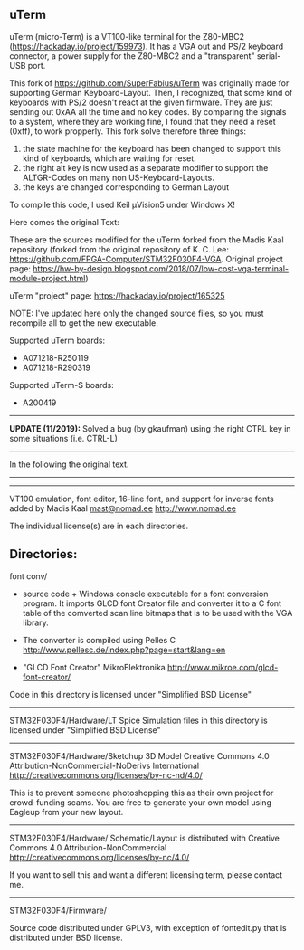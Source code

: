 ## uTerm


uTerm (micro-Term) is a VT100-like terminal for the Z80-MBC2 (https://hackaday.io/project/159973). It has a VGA out and PS/2 keyboard connector, a power supply for the Z80-MBC2 and a "transparent" serial-USB port.

This fork of https://github.com/SuperFabius/uTerm was originally made for supporting German Keyboard-Layout.
Then, I recognized, that some kind of keyboards with PS/2 doesn't react at the given firmware. They are just sending out 0xAA all the time and no key codes. By comparing the signals to a system, where they are working fine, I found that they need a reset (0xff), to work propperly.
This fork solve therefore three things:

1. the state machine for the keyboard has been changed to support this kind of keyboards, which are waiting for reset.
2. the right alt key is now used as a separate modifier to support the ALTGR-Codes on many non US-Keyboard-Layouts.
3. the keys are changed corresponding to German Layout

To compile this code, I used Keil µVision5 under Windows X!

Here comes the original Text:

These are the sources modified for the uTerm forked from the Madis Kaal 
repository (forked from the original repository of K. C. Lee: 
https://github.com/FPGA-Computer/STM32F030F4-VGA. Original project 
page: https://hw-by-design.blogspot.com/2018/07/low-cost-vga-terminal-module-project.html)


uTerm "project" page: https://hackaday.io/project/165325

NOTE: I've updated here only the changed source files, so you must recompile all to get the new executable.

Supported uTerm boards:

- A071218-R250119
- A071218-R290319

Supported uTerm-S boards:

- A200419

------------------------------------------------------------------------------

**UPDATE (11/2019):** Solved a bug (by gkaufman) using the right CTRL key in some situations (i.e. CTRL-L)

------------------------------------------------------------------------------

In the following the original text. 

------------------------------------------------------------------------------
------------------------------------------------------------------------------


VT100 emulation, font editor, 16-line font, and support for inverse fonts
added by Madis Kaal <mast@nomad.ee> http://www.nomad.ee


The individual license(s) are in each directories.

Directories:
------------------------------------------------------------------------------
font conv/ 
- source code + Windows console executable for a font conversion program.
It imports GLCD font Creator file and converter it to a C font table
of the comverted scan line bitmaps that is to be used with the VGA library.

- The converter is compiled using Pelles C
http://www.pellesc.de/index.php?page=start&lang=en

- "GLCD Font Creator" MikroElektronika
http://www.mikroe.com/glcd-font-creator/


Code in this directory is licensed under "Simplified BSD License"

-------------------------------------------------------------------------------
STM32F030F4/Hardware/LT Spice Simulation
files in this directory is licensed under "Simplified BSD License"

-------------------------------------------------------------------------------
STM32F030F4/Hardware/Sketchup 3D Model
Creative Commons 4.0 Attribution-NonCommercial-NoDerivs International
http://creativecommons.org/licenses/by-nc-nd/4.0/

This is to prevent someone photoshopping this as their own project for crowd-funding 
scams. You are free to generate your own model using Eagleup from your new layout.

-------------------------------------------------------------------------------
STM32F030F4/Hardware/
Schematic/Layout is distributed with Creative Commons 4.0 Attribution-NonCommercial
http://creativecommons.org/licenses/by-nc/4.0/

If you want to sell this and want a different licensing term, please contact me.

-------------------------------------------------------------------------------
STM32F030F4/Firmware/

Source code distributed under GPLV3, with exception of fontedit.py that is
distributed under BSD license.
